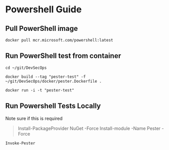 # Powershell Guide

## Pull PowerShell image
```
docker pull mcr.microsoft.com/powershell:latest
```

## Run PowerShell test from container
```
cd ~/git/DevSecOps

docker build --tag "pester-test" -f ~/git/DevSecOps/docker/pester.Dockerfile .

docker run -i -t "pester-test"
```

## Run Powershell Tests Locally
Note sure if this is required
> Install-PackageProvider NuGet -Force
> Install-module -Name Pester -Force 
```
Invoke-Pester
```